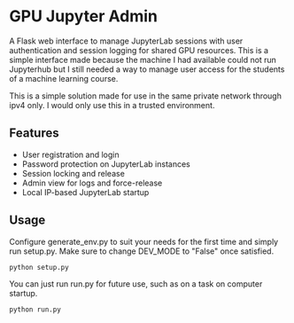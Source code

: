 # GPU Jupyter Admin

A Flask web interface to manage JupyterLab sessions with user authentication and session logging for shared GPU resources.
This is a simple interface made because the machine I had available could not run Jupyterhub but I still needed a way to 
manage user access for the students of a machine learning course.

This is a simple solution made for use in the same private network through ipv4 only. I would only use this in a trusted
environment.

## Features
- User registration and login
- Password protection on JupyterLab instances
- Session locking and release
- Admin view for logs and force-release
- Local IP-based JupyterLab startup

## Usage

Configure generate_env.py to suit your needs for the first time and simply run setup.py. Make sure to change DEV_MODE to "False" once satisfied.

```bash
python setup.py
```

You can just run run.py for future use, such as on a task on computer startup.

```bash
python run.py
```